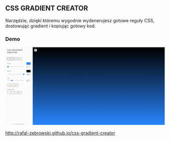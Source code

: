 ## CSS GRADIENT CREATOR

Narzędzie, dzięki któremu wygodnie wydenerujesz gotowe reguły CSS, dostowując gradient i kopiując gotowy kod.

### Demo
![css-gradient-creator](./img/css-gradient-creator.PNG)

http://rafal-zebrowski.github.io/css-gradient-creator